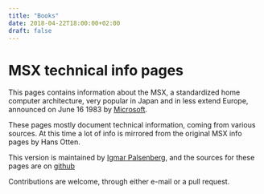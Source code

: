 ```yaml
---
title: "Books"
date: 2018-04-22T18:00:00+02:00
draft: false
---
```


# MSX technical info pages

This pages contains information about the MSX, a standardized home computer architecture,
very popular in Japan and in less extend Europe, announced on June 16 1983 by [Microsoft](https://www.microsoft.com).

These pages mostly document technical information, coming from various sources. At this time
a lot of info is mirrored from the original MSX info pages by Hans Otten.

This version is maintained by [Igmar Palsenberg](https://www.palsenberg.com),
and the sources for these pages are on [github](https://github.com/igmar/msxinfo)

Contributions are welcome, through either e-mail or a pull request.